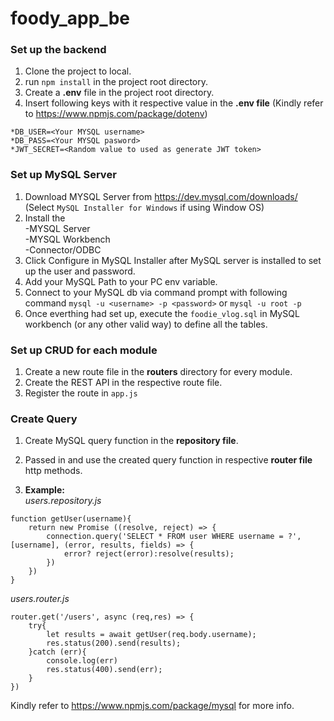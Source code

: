 # foody_app_be
### Set up the backend
1. Clone the project to local.
2. run `npm install` in the project root directory.
3. Create a **.env** file in the project root directory.
4. Insert following keys with it respective value in the **.env file** (Kindly refer to https://www.npmjs.com/package/dotenv)   
  ```
  *DB_USER=<Your MYSQL username> 
  *DB_PASS=<Your MYSQL pasword>
  *JWT_SECRET=<Random value to used as generate JWT token>
  ```  

### Set up MySQL Server
1. Download MYSQL Server from https://dev.mysql.com/downloads/ (Select `MySQL Installer for Windows` if using Window OS)
2. Install the   
  -MYSQL Server   
  -MYSQL Workbench  
  -Connector/ODBC  
3. Click Configure in MySQL Installer after MySQL server is installed to set up the user and password.
4. Add your MySQL Path to your PC env variable.
5. Connect to your MySQL db via command prompt with following command
  `mysql -u <username> -p <password>` or  `mysql -u root -p`  
6. Once everthing had set up, execute the `foodie_vlog.sql` in MySQL workbench (or any other valid way) to define all the tables.

### Set up CRUD for each module
1. Create a new route file in the **routers** directory for every module.
2. Create the REST API in the respective route file.
3. Register the route in `app.js`

### Create Query
1. Create MySQL query function in the **repository file**.
2. Passed in and use the created query function in respective **router file** http methods.  

3. **Example:**  
*users.repository.js*
```
function getUser(username){
    return new Promise ((resolve, reject) => {
        connection.query('SELECT * FROM user WHERE username = ?', [username], (error, results, fields) => {
            error? reject(error):resolve(results);
        }) 
    }) 
}
```  
  
*users.router.js*  
```
router.get('/users', async (req,res) => {
    try{
        let results = await getUser(req.body.username);
        res.status(200).send(results);
    }catch (err){
        console.log(err)
        res.status(400).send(err);
    }   
})
```
Kindly refer to https://www.npmjs.com/package/mysql for more info.
